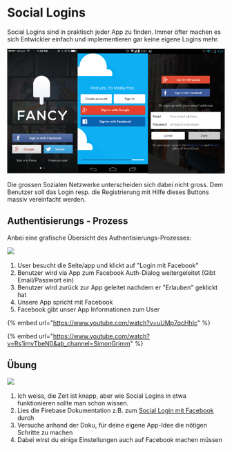 # Social Logins

Social Logins sind in praktisch jeder App zu finden. Immer öfter machen es sich Entwickler einfach und implementieren gar keine eigene Logins mehr.

![](../.gitbook/assets/social-login-page.png)

Die grossen Sozialen Netzwerke unterscheiden sich dabei nicht gross. Dem Benutzer soll das Login resp. die Registrierung mit Hilfe dieses Buttons massiv vereinfacht werden.

## **Authentisierungs** - Prozess

Anbei eine grafische Übersicht des Authentisierungs-Prozesses:

![](../.gitbook/assets/how-it\_happens.jpg)

1. User besucht die Seite/app und klickt auf "Login mit Facebook"
2. Benutzer wird via App zum Facebook Auth-Dialog weitergeleitet (Gibt Email/Passwort ein)
3. Benutzer wird zurück zur App geleitet nachdem er "Erlauben" geklickt hat
4. Unsere App spricht mit Facebook
5. Facebook gibt unser App Informationen zum User

{% embed url="https://www.youtube.com/watch?v=uUMp7qcHhIc" %}

{% embed url="https://www.youtube.com/watch?v=Rs1imvTbeN0&ab_channel=SimonGrimm" %}



## Übung

![](../.gitbook/assets/ralph\_uebung.png)

1. Ich weiss, die Zeit ist knapp, aber wie Social Logins in etwa funktionieren sollte man schon wissen.
2. Lies die Firebase Dokumentation z.B. zum [Social Login mit Facebook](https://firebase.google.com/docs/auth/web/facebook-login?authuser=0) durch
3. Versuche anhand der Doku, für deine eigene App-Idee die nötigen Schritte zu machen
4. Dabei wirst du einige Einstellungen auch auf Facebook machen müssen
